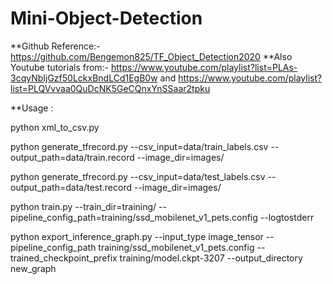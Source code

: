 # Mini-Object-Detection

**Github Reference:- https://github.com/Bengemon825/TF_Object_Detection2020
**Also Youtube tutorials from:- https://www.youtube.com/playlist?list=PLAs-3cqyNbIjGzf50LckxBndLCd1EgB0w 
and https://www.youtube.com/playlist?list=PLQVvvaa0QuDcNK5GeCQnxYnSSaar2tpku


**Usage : 


python xml_to_csv.py 

python generate_tfrecord.py --csv_input=data/train_labels.csv --output_path=data/train.record --image_dir=images/

python generate_tfrecord.py --csv_input=data/test_labels.csv --output_path=data/test.record --image_dir=images/

python train.py --train_dir=training/ --pipeline_config_path=training/ssd_mobilenet_v1_pets.config --logtostderr

python export_inference_graph.py --input_type image_tensor --pipeline_config_path training/ssd_mobilenet_v1_pets.config --trained_checkpoint_prefix training/model.ckpt-3207 --output_directory new_graph
